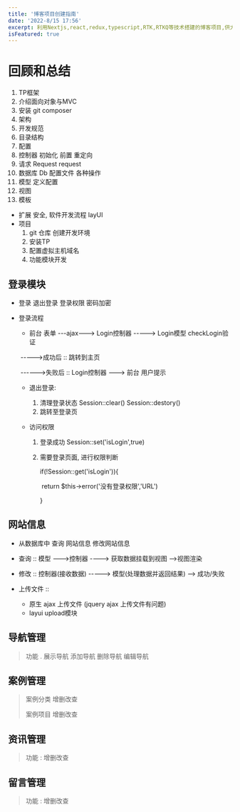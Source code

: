 ```yaml
---
title: '博客项目创建指南'
date: '2022-8/15 17:56'
excerpt: 利用Nextjs,react,redux,typescript,RTK,RTKQ等技术搭建的博客项目,供大家参考指正
isFeatured: true
---
```


# 回顾和总结

1. TP框架
2. 介绍面向对象与MVC
3. 安装 git  composer
4. 架构
5. 开发规范
6. 目录结构
7. 配置
8. 控制器   初始化 前置  重定向
9. 请求   Request   request
10. 数据库   Db  配置文件    各种操作
11. 模型   定义配置
12. 视图
13. 模板

- 扩展   安全,   软件开发流程  layUI
- 项目
  1. git  仓库  创建开发环境
  2. 安装TP
  3. 配置虚拟主机域名
  4. 功能模块开发



## 登录模块

- 登录  退出登录  登录权限 密码加密

- 登录流程

  -  前台  表单  ---ajax---> Login控制器   -----> Login模型   checkLogin验证

    ​		----->成功后   :: 跳转到主页

    ​		------>失败后  ::   Login控制器 ---> 前台 用户提示

  - 退出登录:

    1. 清理登录状态  Session::clear()   Session::destory()
    2. 跳转至登录页

  - 访问权限

    1. 登录成功    Session::set('isLogin',true)

    2. 需要登录页面, 进行权限判断

       if(!Session::get('isLogin')){

       ​	return   $this->error('没有登录权限','URL')

       }

## 网站信息

- 从数据库中 查询 网站信息    修改网站信息
- 查询 ::    模型  --->控制器   ---->  获取数据挂载到视图  -->视图渲染

- 修改 :: 控制器(接收数据)   -----> 模型(处理数据并返回结果) -->  成功/失败

- 上传文件 :: 
  - 原生  ajax 上传文件   (jquery  ajax  上传文件有问题)
  - layui  upload模块

## 导航管理

> 功能 .   展示导航  添加导航   删除导航 编辑导航

## 案例管理

>  案例分类   增删改查
>
>  案例项目 增删改查

## 资讯管理

> 功能  :  增删改查

## 留言管理

> 功能 : 增删改查